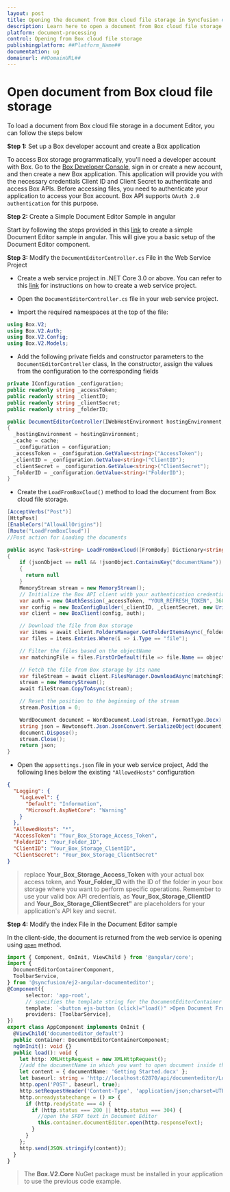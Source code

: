 ```yaml
---
layout: post
title: Opening the document from Box cloud file storage in Syncfusion ##Platform_Name## Document editor control | Syncfusion
description: Learn here to open a document from Box cloud file storage in Syncfusion ##Platform_Name## Document editor control of Syncfusion Essential JS 2 and more.
platform: document-processing
control: Opening from Box cloud file storage
publishingplatform: ##Platform_Name##
documentation: ug
domainurl: ##DomainURL##
--- 
```


# Open document from Box cloud file storage

To load a document from Box cloud file storage in a document Editor, you can follow the steps below

**Step 1:** Set up a Box developer account and create a Box application

To access Box storage programmatically, you'll need a developer account with Box. Go to the [Box Developer Console](https://developer.box.com/), sign in or create a new account, and then create a new Box application. This application will provide you with the necessary credentials Client ID and Client Secret to authenticate and access Box APIs. Before accessing files, you need to authenticate your application to access your Box account. Box API supports `OAuth 2.0 authentication` for this purpose.

**Step 2:** Create a Simple Document Editor Sample in angular

Start by following the steps provided in this [link](../../document-editor/getting-started) to create a simple Document Editor sample in angular. This will give you a basic setup of the Document Editor component. 

**Step 3:** Modify the `DocumentEditorController.cs` File in the Web Service Project

* Create a web service project in .NET Core 3.0 or above. You can refer to this [link](../../document-editor/web-services-overview) for instructions on how to create a web service project.

* Open the `DocumentEditorController.cs` file in your web service project.

* Import the required namespaces at the top of the file:

```csharp
using Box.V2;
using Box.V2.Auth;
using Box.V2.Config;
using Box.V2.Models;
```

* Add the following private fields and constructor parameters to the `DocumentEditorController` class, In the constructor, assign the values from the configuration to the corresponding fields

```csharp
private IConfiguration _configuration;
public readonly string _accessToken;
public readonly string _clientID;
public readonly string _clientSecret;
public readonly string _folderID;

public DocumentEditorController(IWebHostEnvironment hostingEnvironment, IMemoryCache cache, IConfiguration configuration)
{
  _hostingEnvironment = hostingEnvironment;
  _cache = cache;
   _configuration = configuration;
  _accessToken = _configuration.GetValue<string>("AccessToken");
  _clientID = _configuration.GetValue<string>("ClientID");
  _clientSecret = _configuration.GetValue<string>("ClientSecret");
  _folderID = _configuration.GetValue<string>("FolderID");
}
```

* Create the `LoadFromBoxCloud()` method to load the document from Box cloud file storage.

```csharp
[AcceptVerbs("Post")]
[HttpPost]
[EnableCors("AllowAllOrigins")]
[Route("LoadFromBoxCloud")]
//Post action for Loading the documents

public async Task<string> LoadFromBoxCloud([FromBody] Dictionary<string, string> jsonObject)
{
    if (jsonObject == null && !jsonObject.ContainsKey("documentName"))
    {
      return null
    }
    MemoryStream stream = new MemoryStream();
    // Initialize the Box API client with your authentication credentials
    var auth = new OAuthSession(_accessToken, "YOUR_REFRESH_TOKEN", 3600, "bearer");
    var config = new BoxConfigBuilder(_clientID, _clientSecret, new Uri("http://boxsdk")).Build();
    var client = new BoxClient(config, auth);

    // Download the file from Box storage
    var items = await client.FoldersManager.GetFolderItemsAsync(_folderID, 1000, autoPaginate: true);
    var files = items.Entries.Where(i => i.Type == "file");

    // Filter the files based on the objectName
    var matchingFile = files.FirstOrDefault(file => file.Name == objectName);

    // Fetch the file from Box storage by its name
    var fileStream = await client.FilesManager.DownloadAsync(matchingFile.Id);
    stream = new MemoryStream();
    await fileStream.CopyToAsync(stream);

    // Reset the position to the beginning of the stream
    stream.Position = 0;

    WordDocument document = WordDocument.Load(stream, FormatType.Docx);
    string json = Newtonsoft.Json.JsonConvert.SerializeObject(document);
    document.Dispose();
    stream.Close();
    return json;
}
```

* Open the `appsettings.json` file in your web service project, Add the following lines below the existing `"AllowedHosts"` configuration

```json
{
  "Logging": {
    "LogLevel": {
      "Default": "Information",
      "Microsoft.AspNetCore": "Warning"
    }
  },
  "AllowedHosts": "*",
  "AccessToken": "Your_Box_Storage_Access_Token",
  "FolderID": "Your_Folder_ID",
  "ClientID": "Your_Box_Storage_ClientID",
  "ClientSecret": "Your_Box_Storage_ClientSecret"
}
```

> replace **Your_Box_Storage_Access_Token** with your actual box access token, and **Your_Folder_ID** with the ID of the folder in your box storage where you want to perform specific operations. Remember to use your valid box API credentials, as **Your_Box_Storage_ClientID** and **Your_Box_Storage_ClientSecret"** are placeholders for your application's API key and secret.

**Step 4:**  Modify the index File in the Document Editor sample

In the client-side, the document is returned from the web service is opening using [`open`](https://ej2.syncfusion.com/angular/documentation/api/document-editor/#open) method.

```typescript
import { Component, OnInit, ViewChild } from '@angular/core';
import {
  DocumentEditorContainerComponent,
  ToolbarService,
} from '@syncfusion/ej2-angular-documenteditor';
@Component({
      selector: 'app-root',
      // specifies the template string for the DocumentEditorContainer component
      template: `<button ejs-button (click)="load()" >Open Document From Box cloud File storage</button><ejs-documenteditorcontainer #documenteditor_default serviceUrl="http://localhost:62870/api/documenteditor/" height="600px" style="display:block" [enableToolbar]=true> </ejs-documenteditorcontainer>`,
      providers: [ToolbarService],
})
export class AppComponent implements OnInit {
  @ViewChild('documenteditor_default')
  public container: DocumentEditorContainerComponent;
  ngOnInit(): void {}
  public load(): void {
    let http: XMLHttpRequest = new XMLHttpRequest();
    //add the documentName in which you want to open document inside the documentName
    let content = { documentName: 'Getting Started.docx' };
    let baseurl: string = 'http://localhost:62870/api/documenteditor/LoadFromBoxCloud';
    http.open('POST', baseurl, true);
    http.setRequestHeader('Content-Type', 'application/json;charset=UTF-8');
    http.onreadystatechange = () => {
      if (http.readyState === 4) {
        if (http.status === 200 || http.status === 304) {
          //open the SFDT text in Document Editor
          this.container.documentEditor.open(http.responseText);
        }
      }
    };
    http.send(JSON.stringify(content));
  }
}
```

> The **Box.V2.Core** NuGet package must be installed in your application to use the previous code example.